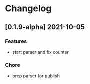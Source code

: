 # Changelog

## [0.1.9-alpha] 2021-10-05

### Features

- start parser and fix counter

### Chore

- prep parser for publish
